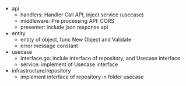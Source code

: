 - api
	+ handlers: Handler Call API, inject service (usecase)
	+ middleware: Pre processing API: CORS
	+ presenter: include json response api
- entity
	+ entity of object, func New Object and Validate
	+ error message constant
- usecase
	+ interface.go: inclule interface of repository, and Usecase interface
	+ service: implement of Usecase interface
- infrastructure/repository
	+ implement interface of repository in folder usecase